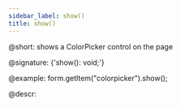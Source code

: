 ```yaml
---
sidebar_label: show()
title: show()
---          
```


@short: shows a ColorPicker control on the page
 
@signature: {'show(): void;'}

@example:
form.getItem("colorpicker").show();

@descr:
